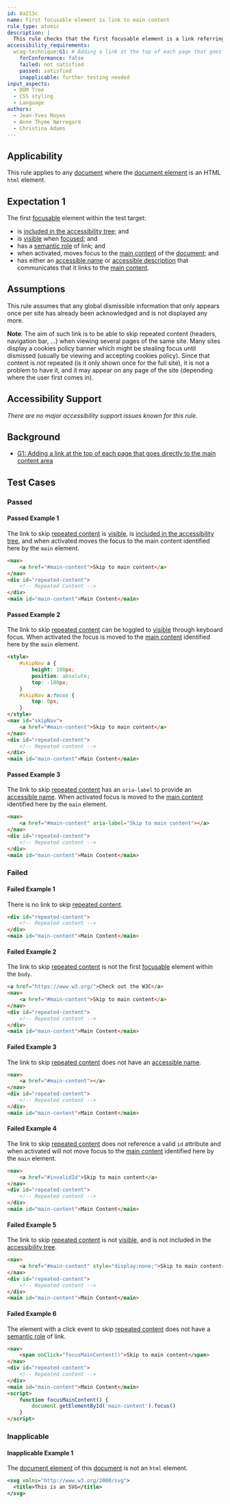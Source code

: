 ```yaml
---
id: 8a213c
name: First focusable element is link to main content
rule_type: atomic
description: |
  This rule checks that the first focusable element is a link referring to the main content of the page
accessibility_requirements:
  wcag-technique:G1: # Adding a link at the top of each page that goes directly to the main content area
    forConformance: false
    failed: not satisfied
    passed: satisfied
    inapplicable: further testing needed
input_aspects:
  - DOM Tree
  - CSS styling
  - Language
authors:
  - Jean-Yves Moyen
  - Anne Thyme Nørregard
  - Christina Adams
---
```


## Applicability

This rule applies to any [document](#https://dom.spec.whatwg.org/#concept-document) where the [document element](#https://dom.spec.whatwg.org/#document-element) is an HTML `html` element.

## Expectation 1

The first [focusable](#focusable) element within the test target:

- is [included in the accessibility tree](#included-in-the-accessibility-tree); and
- is [visible](#visible) when [focused](#focused); and
- has a [semantic role](#semantic-role) of link; and
- when activated, moves focus to the [main content](#main-content) of the [document](#https://dom.spec.whatwg.org/#concept-document); and
- has either an [accessible name](#accessible-name) or [accessible description](#accessible-description) that communicates that it links to the [main content](#main-content).

## Assumptions

This rule assumes that any global dismissible information that only appears once per site has already been acknowledged and is not displayed any more.

**Note**: The aim of such link is to be able to skip repeated content (headers, navigation bar, ...) when viewing several pages of the same site. Many sites display a cookies policy banner which might be stealing focus until dismissed (usually be viewing and accepting cookies policy). Since that content is _not_ repeated (is it only shown once for the full site), it is not a problem to have it, and it may appear on any page of the site (depending where the user first comes in).

## Accessibility Support

_There are no major accessibility support issues known for this rule._

## Background

- [G1: Adding a link at the top of each page that goes directly to the main content area](https://www.w3.org/WAI/WCAG21/Techniques/general/G1)

## Test Cases

### Passed

#### Passed Example 1

The link to skip [repeated content](#repeated-content) is [visible](#visible), is [included in the accessibility tree](#included-in-the-accessibility-tree), and when activated moves the focus to the main content identified here by the `main` element.

```html
<nav>
	<a href="#main-content">Skip to main content</a>
</nav>
<div id="repeated-content">
	<!-- Repeated Content -->
</div>
<main id="main-content">Main Content</main>
```

#### Passed Example 2

The link to skip [repeated content](#repeated-content) can be toggled to [visible](#visible) through keyboard focus. When activated the focus is moved to the [main content](#main-content) identified here by the `main` element.

```html
<style>
	#skipNav a {
		height: 100px;
		position: absolute;
		top: -100px;
	}
	#skipNav a:focus {
		top: 0px;
	}
</style>
<nav id="skipNav">
	<a href="#main-content">Skip to main content</a>
</nav>
<div id="repeated-content">
	<!-- Repeated content -->
</div>
<main id="main-content">Main Content</main>
```

#### Passed Example 3

The link to skip [repeated content](#repeated-content) has an `aria-label` to provide an [accessible name](#accessible-name). When activated focus is moved to the [main content](#main-content) identified here by the `main` element.

```html
<nav>
	<a href="#main-content" aria-label="Skip to main content"></a>
</nav>
<div id="repeated-content">
	<!-- Repeated content -->
</div>
<main id="main-content">Main Content</main>
```

### Failed

#### Failed Example 1

There is no link to skip [repeated content](#repeated-content).

```html
<div id="repeated-content">
	<!-- Repeated content -->
</div>
<main id="main-content">Main Content</main>
```

#### Failed Example 2

The link to skip [repeated content](#repeated-content) is not the first [focusable](#focusable) element within the `body`.

```html
<a href="https://www.w3.org/">Check out the W3C</a>
<nav>
	<a href="#main-content">Skip to main content</a>
</nav>
<div id="repeated-content">
	<!-- Repeated content -->
</div>
<main id="main-content">Main Content</main>
```

#### Failed Example 3

The link to skip [repeated content](#repeated-content) does not have an [accessible name](#accessible-name).

```html
<nav>
	<a href="#main-content"></a>
</nav>
<div id="repeated-content">
	<!-- Repeated content -->
</div>
<main id="main-content">Main Content</main>
```

#### Failed Example 4

The link to skip [repeated content](#repeated-content) does not reference a valid `id` attribute and when activated will not move focus to the [main content](#main-content) identified here by the `main` element.

```html
<nav>
	<a href="#invalidId">Skip to main content</a>
</nav>
<div id="repeated-content">
	<!-- Repeated content -->
</div>
<main id="main-content">Main Content</main>
```

#### Failed Example 5

The link to skip [repeated content](#main-content) is not [visible](#visible), and is not included in the [accessibility tree](#accessibility-tree).

```html
<nav>
	<a href="#main-content" style="display:none;">Skip to main content</a>
</nav>
<div id="repeated-content">
	<!-- Repeated content -->
</div>
<main id="main-content">Main Content</main>
```

#### Failed Example 6

The element with a click event to skip [repeated content](#repeated-content) does not have a [semantic role](#semantic-role) of link.

```html
<nav>
	<span onClick="focusMainContent()">Skip to main content</span>
</nav>
<div id="repeated-content">
	<!-- Repeated content -->
</div>
<main id="main-content">Main Content</main>
<script>
	function focusMainContent() {
		document.getElementById('main-content').focus()
	}
</script>
```

### Inapplicable

#### Inapplicable Example 1

The [document element](#https://dom.spec.whatwg.org/#document-element) of this [document](#https://dom.spec.whatwg.org/#concept-document) is not an `html` element.

```svg
<svg xmlns="http://www.w3.org/2000/svg">
  <title>This is an SVG</title>
</svg>
```
